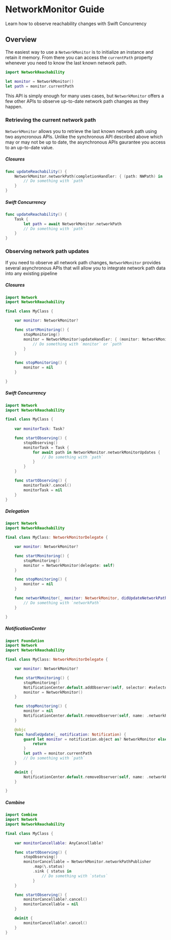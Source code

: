 # NetworkMonitor Guide

Learn how to observe reachability changes with Swift Concurrency


## Overview

The easiest way to use a ``NetworkMonitor`` is to initialize an instance and retain it memory.
From there you can access the `currentPath` property whenever you need to know the last known network path.

```swift
import NetworkReachability

let monitor = NetworkMonitor()
let path = monitor.currentPath
```


This API is simply enough for many uses cases, but ``NetworkMonitor`` offers a few other APIs to observe up-to-date network path changes as they happen.

### Retrieving the current network path

``NetworkMonitor`` allows you to retrieve the last known network path using two asyncronous APIs. Unlike the synchronous API described above which may or may not be up to date, the asynchronous APIs gaurantee you access to an up-to-date value.

##### Closures

```swift
func updateReachability() {
    NetworkMonitor.networkPath(completionHandler: { (path: NWPath) in 
        // Do something with `path`
    }
}
```

##### Swift Concurrency

```swift
func updateReachability() {
    Task {
        let path = await NetworkMonitor.networkPath
        // Do something with `path`
    }
}
```

### Observing network path updates

If you need to observe all network path changes, ``NetworkMonitor`` provides several asynchronous APIs that will allow you to integrate network path data into any existing pipeline

##### Closures

```swift
import Network
import NetworkReachability

final class MyClass {

    var monitor: NetworkMonitor?

    func startMonitoring() {
        stopMonitoring()
        monitor = NetworkMonitor(updateHandler: { (monitor: NetworkMonitor, path: NWPath) in
            // Do something with `monitor` or `path`
        }
    }

    func stopMonitoring() {
        monitor = nil
    }

}
```

##### Swift Concurrency

```swift
import Network
import NetworkReachability

final class MyClass {
    
    var monitorTask: Task?

    func startObserving() {
        stopObserving()
        monitorTask = Task {
            for await path in NetworkMonitor.networkMonitorUpdates {
                // Do something with `path`
            }
        }
    }

    func startObserving() {
        monitorTask?.cancel()
        monitorTask = nil
    }
}
```

##### Delegation

```swift
import Network
import NetworkReachability

final class MyClass: NetworkMonitorDelegate {

    var monitor: NetworkMonitor?

    func startMonitoring() {
        stopMonitoring()
        monitor = NetworkMonitor(delegate: self)
    }

    func stopMonitoring() {
        monitor = nil
    }

    func networkMonitor(_ monitor: NetworkMonitor, didUpdateNetworkPath networkPath: NWPath) {
        // Do something with `networkPath`
    }

}
```

##### NotificationCenter

```swift
import Foundation
import Network
import NetworkReachability

final class MyClass: NetworkMonitorDelegate {

    var monitor: NetworkMonitor?

    func startMonitoring() {
        stopMonitoring()
        NotificationCenter.default.addObserver(self, selector: #selector(handleUpdate:), name: .networkPathChanged)
        monitor = NetworkMonitor()
    }

    func stopMonitoring() {
        monitor = nil
        NotificationCenter.default.removeObserver(self, name: .networkPathChanged)
    }

    @objc
    func handleUpdate(_ notification: Notification) {
        guard let monitor = notification.object as? NetworkMonitor else {
            return
        }
        let path = monitor.currentPath
        // Do something with `path`
    }

    deinit {
        NotificationCenter.default.removeObserver(self, name: .networkPathChanged)
    }

}
```

##### Combine

```swift
import Combine
import Network
import NetworkReachability

final class MyClass {
    
    var monitorCancellable: AnyCancellable?

    func startObserving() {
        stopObserving()
        monitorCancellable = NetworkMonitor.networkPathPublisher
            .map(\.status)
            .sink { status in
                // Do something with `status`
            }
    }

    func startObserving() {
        monitorCancellable?.cancel()
        monitorCancellable = nil
    }

    deinit {
        monitorCancellable?.cancel()
    }
}
```

